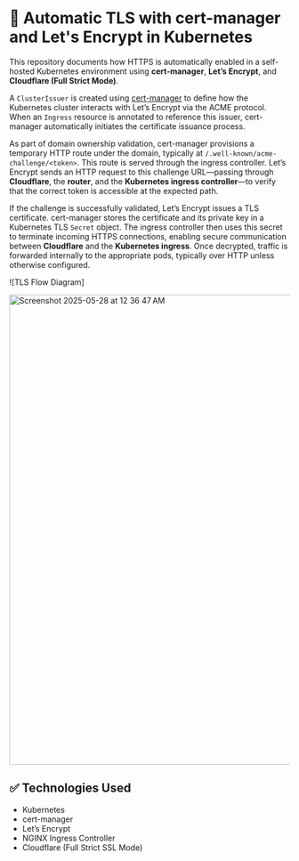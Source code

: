 # 🔐 Automatic TLS with cert-manager and Let's Encrypt in Kubernetes

This repository documents how HTTPS is automatically enabled in a self-hosted Kubernetes environment using **cert-manager**, **Let’s Encrypt**, and **Cloudflare (Full Strict Mode)**.

A `ClusterIssuer` is created using [cert-manager](https://cert-manager.io/) to define how the Kubernetes cluster interacts with Let’s Encrypt via the ACME protocol. When an `Ingress` resource is annotated to reference this issuer, cert-manager automatically initiates the certificate issuance process.

As part of domain ownership validation, cert-manager provisions a temporary HTTP route under the domain, typically at `/.well-known/acme-challenge/<token>`. This route is served through the ingress controller. Let’s Encrypt sends an HTTP request to this challenge URL—passing through **Cloudflare**, the **router**, and the **Kubernetes ingress controller**—to verify that the correct token is accessible at the expected path.

If the challenge is successfully validated, Let’s Encrypt issues a TLS certificate. cert-manager stores the certificate and its private key in a Kubernetes TLS `Secret` object. The ingress controller then uses this secret to terminate incoming HTTPS connections, enabling secure communication between **Cloudflare** and the **Kubernetes ingress**. Once decrypted, traffic is forwarded internally to the appropriate pods, typically over HTTP unless otherwise configured.

![TLS Flow Diagram]

<img width="845" alt="Screenshot 2025-05-28 at 12 36 47 AM" src="https://github.com/user-attachments/assets/757ce417-84dc-4d30-9030-20b6ba479fc5" />

## ✅ Technologies Used

- Kubernetes
- cert-manager
- Let’s Encrypt
- NGINX Ingress Controller
- Cloudflare (Full Strict SSL Mode)
